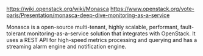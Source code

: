https://wiki.openstack.org/wiki/Monasca
https://www.openstack.org/vote-paris/Presentation/monasca-deep-dive-monitoring-as-a-service

Monasca is a open-source multi-tenant, highly scalable, performant, fault-tolerant monitoring-as-a-service solution that integrates with OpenStack. It uses a REST API for high-speed metrics processing and querying and has a streaming alarm engine and notification engine.
